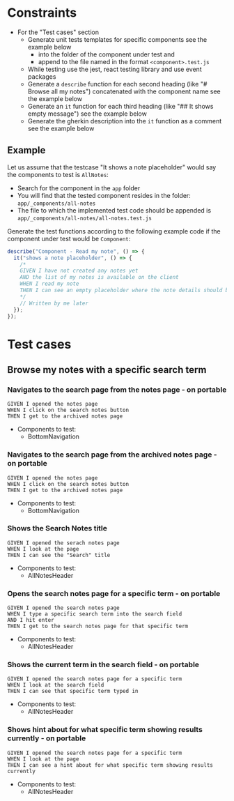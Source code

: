 # Constraints

- For the "Test cases" section
  - Generate unit tests templates for specific components see the example below
    - into the folder of the component under test and
    - append to the file named in the format `<component>.test.js`
  - While testing use the jest, react testing library and use event packages
  - Generate a `describe` function for each second heading (like "# Browse all my notes") concatenated with the component name see the example below
  - Generate an `it` function for each third heading (like "## It shows empty message") see the example below
  - Generate the gherkin description into the `it` function as a comment see the example below

## Example

Let us assume that the testcase "It shows a note placeholder" would say the components to test is `AllNotes`:

- Search for the component in the `app` folder
- You will find that the tested component resides in the folder: `app/_components/all-notes`
- The file to which the implemented test code should be appended is `app/_components/all-notes/all-notes.test.js`

Generate the test functions according to the following example code if the component under test would be `Component`:

```javascript
describe("Component - Read my note", () => {
  it("shows a note placeholder", () => {
    /*
    GIVEN I have not created any notes yet
    AND the list of my notes is available on the client
    WHEN I read my note
    THEN I can see an empty placeholder where the note details should be
    */
    // Written by me later
  });
});
```

# Test cases

## Browse my notes with a specific search term

### Navigates to the search page from the notes page - on portable

```gherkin
GIVEN I opened the notes page
WHEN I click on the search notes button
THEN I get to the archived notes page
```

- Components to test:
  - BottomNavigation

### Navigates to the search page from the archived notes page - on portable

```gherkin
GIVEN I opened the notes page
WHEN I click on the search notes button
THEN I get to the archived notes page
```

- Components to test:
  - BottomNavigation

### Shows the Search Notes title

```gherkin
GIVEN I opened the serach notes page
WHEN I look at the page
THEN I can see the "Search" title
```

- Components to test:
  - AllNotesHeader

### Opens the search notes page for a specific term - on portable

```gherkin
GIVEN I opened the search notes page
WHEN I type a specific search term into the search field
AND I hit enter
THEN I get to the search notes page for that specific term
```

- Components to test:
  - AllNotesHeader

### Shows the current term in the search field - on portable

```gherkin
GIVEN I opened the search notes page for a specific term
WHEN I look at the search field
THEN I can see that specific term typed in
```

- Components to test:
  - AllNotesHeader

### Shows hint about for what specific term showing results currently - on portable

```gherkin
GIVEN I opened the search notes page for a specific term
WHEN I look at the page
THEN I can see a hint about for what specific term showing results currently
```

- Components to test:
  - AllNotesHeader
